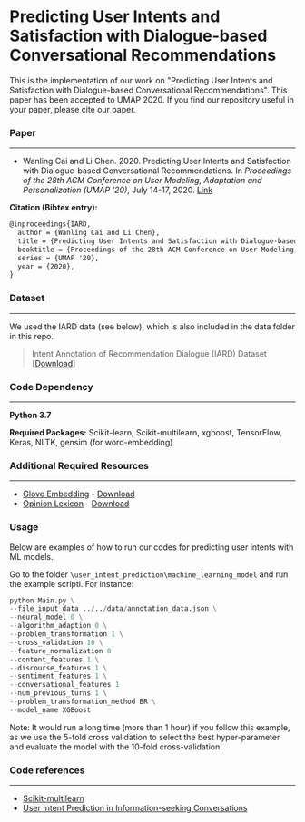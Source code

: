 # Predicting User Intents and Satisfaction with Dialogue-based Conversational Recommendations

This is the implementation of our work on "Predicting User Intents and Satisfaction with Dialogue-based Conversational Recommendations". This paper has been accepted to UMAP 2020. If you find our repository useful in your paper, please cite our paper.

### Paper

------

- Wanling Cai and Li Chen. 2020. Predicting User Intents and Satisfaction with Dialogue-based Conversational Recommendations. In *Proceedings of the 28th ACM Conference on User Modeling, Adaptation and Personalization (UMAP '20)*, July 14-17, 2020. [Link](https://dl.acm.org/doi/abs/10.1145/3340631.3394856)

**Citation (Bibtex entry):**

```latex
@inproceedings{IARD,
  author = {Wanling Cai and Li Chen},
  title = {Predicting User Intents and Satisfaction with Dialogue-based Conversational Recommendations},
  booktitle = {Proceedings of the 28th ACM Conference on User Modeling, Adaptation and Personalization}
  series = {UMAP '20},
  year = {2020},
} 
```



### Dataset

------

We used the IARD data (see below), which is also included in the data folder in this repo. 

> Intent Annotation of Recommendation Dialogue (IARD) Dataset [[Download](https://github.com/wanlingcai1997/umap_2020_IARD)]



### Code Dependency

****

**Python 3.7**

**Required Packages:** Scikit-learn, Scikit-multilearn, xgboost, TensorFlow, Keras, NLTK, gensim (for word-embedding)



### **Additional Required Resources**

------

- [Glove Embedding](https://nlp.stanford.edu/projects/glove/) - [Download](https://nlp.stanford.edu/data/glove.6B.zip)
- [Opinion Lexicon](https://www.cs.uic.edu/~liub/FBS/sentiment-analysis.html) -  [Download](http://www.cs.uic.edu/~liub/FBS/opinion-lexicon-English.rar)



### Usage

Below are examples of how to run our codes for predicting user intents with ML models.

Go to the folder  ``\user_intent_prediction\machine_learning_model`` and run the example scripti. For instance:

```py
python Main.py \
--file_input_data ../../data/annotation_data.json \
--neural_model 0 \
--algorithm_adaption 0 \
--problem_transformation 1 \
--cross_validation 10 \
--feature_normalization 0 
--content_features 1 \
--discourse_features 1 \
--sentiment_features 1 \
--conversational_features 1 
--num_previous_turns 1 \
--problem_transformation_method BR \
--model_name XGBoost
```

Note: It would run a long time (more than 1 hour) if you follow this example, as we use the 5-fold cross validation to select the best hyper-parameter and evaluate the model with the 10-fold cross-validation.

### Code references

------

- [Scikit-multilearn](http://scikit.ml/userguide.html)
- [User Intent Prediction in Information-seeking Conversations](https://github.com/prdwb/UserIntentPrediction)